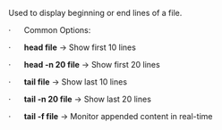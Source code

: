 Used to display beginning or end lines of a file.

·      Common Options:

·      **head file** → Show first 10 lines

·      **head -n 20 file** → Show first 20 lines

·      **tail file** → Show last 10 lines

·      **tail -n 20 file** → Show last 20 lines

·      **tail -f file** → Monitor appended content in real-time